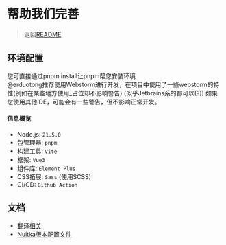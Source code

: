 # 帮助我们完善

> 返回[README](../README.md)

## 环境配置

您可直接通过pnpm install让pnpm帮您安装环境  
@erduotong推荐使用Webstorm进行开发，在项目中使用了一些webstorm的特性(例如在某些地方使用_占位却不影响警告)
(似乎Jetbrains系的都可以(?))
如果您使用其他IDE，可能会有一些警告，但不影响正常开发。
#### 信息概览
* Node.js: `21.5.0`
* 包管理器: `pnpm`
* 构建工具: `Vite`
* 框架: `Vue3`
* 组件库: `Element Plus`
* CSS拓展: `Sass` (使用SCSS)
* CI/CD: `Github Action`

## 文档

* [翻译相关]()
* [Nuitka版本配置文件]()

